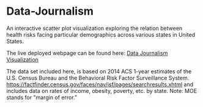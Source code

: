 # Data-Journalism

An interactive scatter plot visualization exploring the relation between health risks facing particular demographics across various states in United States. 

 The live deployed webpage can be found here: [Data Journalism Visualization](https://hrao-dev.github.io/d3-challenge/index.html) 

The data set included here, is based on 2014 ACS 1-year estimates of the U.S. Census Bureau and the Behavioral Risk Factor Surveillance System. https://factfinder.census.gov/faces/nav/jsf/pages/searchresults.xhtml and includes data on rates of income, obesity, poverty, etc. by state. 
Note: MOE stands for "margin of error."
